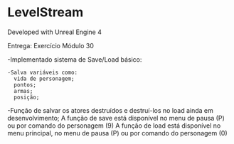# LevelStream

Developed with Unreal Engine 4

Entrega: Exercício Módulo 30

-Implementado sistema de Save/Load básico:

	-Salva variáveis como:
	  vida de personagem;
	  pontos;
	  armas;
	  posição;

-Função de salvar os atores destruídos e destruí-los no load ainda em desenvolvimento;
A função de save está disponível no menu de pausa (P) ou por comando do personagem (9) A função de load está disponível no menu principal, no menu de pausa (P) ou por comando do personagem (0)
